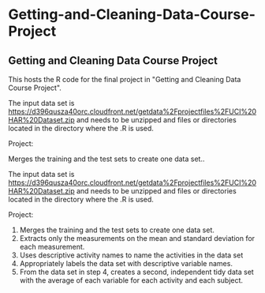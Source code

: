 # Getting-and-Cleaning-Data-Course-Project
Getting and Cleaning Data Course Project
----------------------------------------
This hosts the R code for the final project in "Getting and Cleaning Data Course Project".

The input data set is https://d396qusza40orc.cloudfront.net/getdata%2Fprojectfiles%2FUCI%20HAR%20Dataset.zip and needs to be unzipped and files or directories located in the directory where the .R is used.

Project:

Merges the training and the test sets to create one data set..

The input data set is https://d396qusza40orc.cloudfront.net/getdata%2Fprojectfiles%2FUCI%20HAR%20Dataset.zip and needs to be unzipped and files or directories located in the directory where the .R is used.

Project:

1. Merges the training and the test sets to create one data set.
2. Extracts only the measurements on the mean and standard deviation for each measurement.  
3. Uses descriptive activity names to name the activities in the data set
4. Appropriately labels the data set with descriptive variable names. 
5. From the data set in step 4, creates a second, independent tidy data set with the 
   average of each variable for each activity and each subject.


